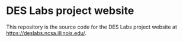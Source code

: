DES Labs project website
===============================

This repository is the source code for the DES Labs project website at https://deslabs.ncsa.illinois.edu/.